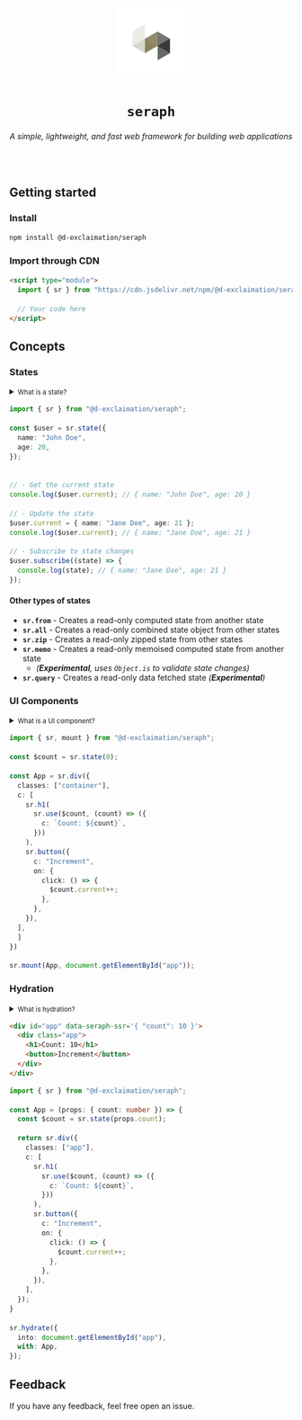 <div align="center">
    <p align="center">
      <img width="125" src="./seraph-icon.png"/>
    </p>
    <h1><code>seraph</code></h1>
    <h6>A simple, lightweight, and fast web framework for building web applications</h6>

</div>

<br/>

## Getting started

### Install

```bash
npm install @d-exclaimation/seraph
```

### Import through CDN

```html
<script type="module">
  import { sr } from "https://cdn.jsdelivr.net/npm/@d-exclaimation/seraph/+esm";

  // Your code here
</script>
```

## Concepts

### States

<details>

<summary>
  <small>What is a state?</small>
</summary>

> States are the core concept of Seraph. States are the representation of the current state of the application. States are immutable, meaning that they cannot be changed. Instead, a new state is created when a state is updated. This is done to ensure that the application is predictable and easy to debug.

</details>


```ts
import { sr } from "@d-exclaimation/seraph";

const $user = sr.state({
  name: "John Doe",
  age: 20,
});


// - Get the current state
console.log($user.current); // { name: "John Doe", age: 20 }

// - Update the state
$user.current = { name: "Jane Doe", age: 21 };
console.log($user.current); // { name: "Jane Doe", age: 21 }

// - Subscribe to state changes
$user.subscribe((state) => {
  console.log(state); // { name: "Jane Doe", age: 21 }
});
```

#### Other types of states

- **`sr.from`** - Creates a read-only computed state from another state
- **`sr.all`** - Creates a read-only combined state object from other states
- **`sr.zip`** - Creates a read-only zipped state from other states
- **`sr.memo`** - Creates a read-only memoised computed state from another state 
  - _(**Experimental**, uses `Object.is` to validate state changes)_
- **`sr.query`** - Creates a read-only data fetched state _(**Experimental**)_

### UI Components

<details>
<summary>
  <small>What is a UI component?</small>
</summary>

> UI components are the building blocks of Seraph. UI components are the representation of the UI of the application. Seraph UI components are just plain HTML DOM Elements. This means that you can use any HTML DOM Element as a UI component. 

> The only difference is that Seraph UI components can be reactive (using `sr.use`), meaning that they can update their UI when the state changes.

</details>

```ts
import { sr, mount } from "@d-exclaimation/seraph";

const $count = sr.state(0);

const App = sr.div({
  classes: ["container"],
  c: [
    sr.h1(
      sr.use($count, (count) => ({
        c: `Count: ${count}`,
      }))
    ),
    sr.button({
      c: "Increment",
      on: {
        click: () => {
          $count.current++;
        },
      },
    }),
  ],
  ]
})

sr.mount(App, document.getElementById("app"));
```

### Hydration

<details>
<summary>
  <small>What is hydration?</small>
</summary>

> Hydration is the process of making a rendered HTML DOM element(s) into interactive UI components.

> In Seraph, hydration is done by calling the `sr.hydrate` function. This function takes a HTML DOM Element as a target for hydration, and render a hydrated UI component. This will also fetch any inherited rendered data from the server as long that data is stored in the target HTML DOM Element's `data-seraph-ssr` attribute.

</details>

```html
<div id="app" data-seraph-ssr='{ "count": 10 }'>
  <div class="app">
    <h1>Count: 10</h1>
    <button>Increment</button>
  </div>
</div>
```

```ts
import { sr } from "@d-exclaimation/seraph";

const App = (props: { count: number }) => {
  const $count = sr.state(props.count);

  return sr.div({
    classes: ["app"],
    c: [
      sr.h1(
        sr.use($count, (count) => ({
          c: `Count: ${count}`,
        }))
      ),
      sr.button({
        c: "Increment",
        on: {
          click: () => {
            $count.current++;
          },
        },
      }),
    ],
  });
}

sr.hydrate({
  into: document.getElementById("app"), 
  with: App,
});
```

## Feedback
If you have any feedback, feel free open an issue.